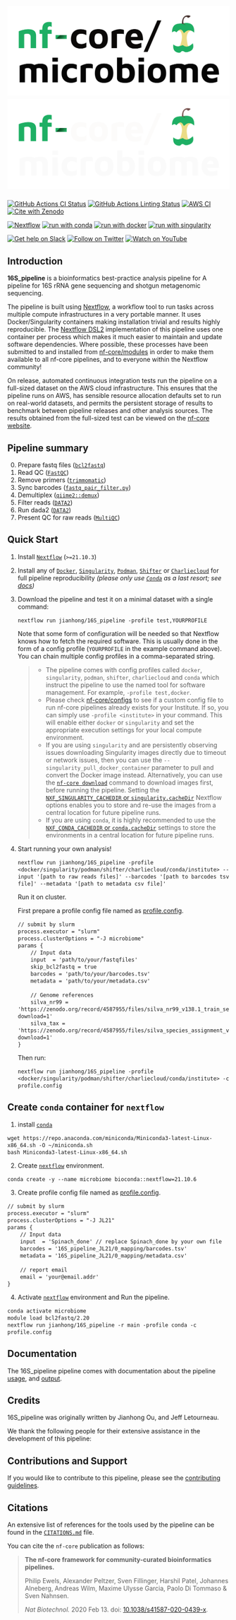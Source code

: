 # ![16S_pipeline](docs/images/nf-core-microbiome_logo_light.png#gh-light-mode-only) ![16S_pipeline](docs/images/nf-core-microbiome_logo_dark.png#gh-dark-mode-only)

[![GitHub Actions CI Status](https://github.com/16S_pipeline/workflows/nf-core%20CI/badge.svg)](https://github.com/16S_pipeline/actions?query=workflow%3A%22nf-core+CI%22)
[![GitHub Actions Linting Status](https://github.com/16S_pipeline/workflows/nf-core%20linting/badge.svg)](https://github.com/16S_pipeline/actions?query=workflow%3A%22nf-core+linting%22)
[![AWS CI](https://img.shields.io/badge/CI%20tests-full%20size-FF9900?labelColor=000000&logo=Amazon%20AWS)](https://nf-co.re/microbiome/results)
[![Cite with Zenodo](http://img.shields.io/badge/DOI-10.5281/zenodo.XXXXXXX-1073c8?labelColor=000000)](https://doi.org/10.5281/zenodo.XXXXXXX)

[![Nextflow](https://img.shields.io/badge/nextflow%20DSL2-%E2%89%A521.10.3-23aa62.svg?labelColor=000000)](https://www.nextflow.io/)
[![run with conda](http://img.shields.io/badge/run%20with-conda-3EB049?labelColor=000000&logo=anaconda)](https://docs.conda.io/en/latest/)
[![run with docker](https://img.shields.io/badge/run%20with-docker-0db7ed?labelColor=000000&logo=docker)](https://www.docker.com/)
[![run with singularity](https://img.shields.io/badge/run%20with-singularity-1d355c.svg?labelColor=000000)](https://sylabs.io/docs/)

[![Get help on Slack](http://img.shields.io/badge/slack-nf--core%20%23microbiome-4A154B?labelColor=000000&logo=slack)](https://nfcore.slack.com/channels/microbiome)
[![Follow on Twitter](http://img.shields.io/badge/twitter-%40nf__core-1DA1F2?labelColor=000000&logo=twitter)](https://twitter.com/nf_core)
[![Watch on YouTube](http://img.shields.io/badge/youtube-nf--core-FF0000?labelColor=000000&logo=youtube)](https://www.youtube.com/c/nf-core)

## Introduction

**16S_pipeline** is a bioinformatics best-practice analysis pipeline for A pipeline for 16S rRNA gene sequencing and shotgun metagenomic sequencing.

The pipeline is built using [Nextflow](https://www.nextflow.io), a workflow tool to run tasks across multiple compute infrastructures in a very portable manner. It uses Docker/Singularity containers making installation trivial and results highly reproducible. The [Nextflow DSL2](https://www.nextflow.io/docs/latest/dsl2.html) implementation of this pipeline uses one container per process which makes it much easier to maintain and update software dependencies. Where possible, these processes have been submitted to and installed from [nf-core/modules](https://github.com/nf-core/modules) in order to make them available to all nf-core pipelines, and to everyone within the Nextflow community!

<!-- TODO nf-core: Add full-sized test dataset and amend the paragraph below if applicable -->
On release, automated continuous integration tests run the pipeline on a full-sized dataset on the AWS cloud infrastructure. This ensures that the pipeline runs on AWS, has sensible resource allocation defaults set to run on real-world datasets, and permits the persistent storage of results to benchmark between pipeline releases and other analysis sources. The results obtained from the full-sized test can be viewed on the [nf-core website](https://nf-co.re/microbiome/results).

## Pipeline summary

<!-- TODO nf-core: Fill in short bullet-pointed list of the default steps in the pipeline -->

0. Prepare fastq files ([`bcl2fastq`](https://support.illumina.com/sequencing/sequencing_software/bcl2fastq-conversion-software.html))
1. Read QC ([`FastQC`](https://www.bioinformatics.babraham.ac.uk/projects/fastqc/))
2. Remove primers ([`trimmomatic`](http://www.usadellab.org/cms/?page=trimmomatic))
3. Sync barcodes ([`fastq_pair_filter.py`](https://gist.github.com/588841/))
4. Demultiplex ([`qiime2::demux`](https://docs.qiime2.org/2021.11/plugins/available/demux/))
5. Filter reads ([`DATA2`](http://benjjneb.github.io/dada2/))
6. Run dada2 ([`DATA2`](http://benjjneb.github.io/dada2/))
2. Present QC for raw reads ([`MultiQC`](http://multiqc.info/))

## Quick Start

1. Install [`Nextflow`](https://www.nextflow.io/docs/latest/getstarted.html#installation) (`>=21.10.3`)

2. Install any of [`Docker`](https://docs.docker.com/engine/installation/), [`Singularity`](https://www.sylabs.io/guides/3.0/user-guide/), [`Podman`](https://podman.io/), [`Shifter`](https://nersc.gitlab.io/development/shifter/how-to-use/) or [`Charliecloud`](https://hpc.github.io/charliecloud/) for full pipeline reproducibility _(please only use [`Conda`](https://conda.io/miniconda.html) as a last resort; see [docs](https://nf-co.re/usage/configuration#basic-configuration-profiles))_

3. Download the pipeline and test it on a minimal dataset with a single command:

    ```console
    nextflow run jianhong/16S_pipeline -profile test,YOURPROFILE
    ```

    Note that some form of configuration will be needed so that Nextflow knows how to fetch the required software. This is usually done in the form of a config profile (`YOURPROFILE` in the example command above). You can chain multiple config profiles in a comma-separated string.

    > * The pipeline comes with config profiles called `docker`, `singularity`, `podman`, `shifter`, `charliecloud` and `conda` which instruct the pipeline to use the named tool for software management. For example, `-profile test,docker`.
    > * Please check [nf-core/configs](https://github.com/nf-core/configs#documentation) to see if a custom config file to run nf-core pipelines already exists for your Institute. If so, you can simply use `-profile <institute>` in your command. This will enable either `docker` or `singularity` and set the appropriate execution settings for your local compute environment.
    > * If you are using `singularity` and are persistently observing issues downloading Singularity images directly due to timeout or network issues, then you can use the `--singularity_pull_docker_container` parameter to pull and convert the Docker image instead. Alternatively, you can use the [`nf-core download`](https://nf-co.re/tools/#downloading-pipelines-for-offline-use) command to download images first, before running the pipeline. Setting the [`NXF_SINGULARITY_CACHEDIR` or `singularity.cacheDir`](https://www.nextflow.io/docs/latest/singularity.html?#singularity-docker-hub) Nextflow options enables you to store and re-use the images from a central location for future pipeline runs.
    > * If you are using `conda`, it is highly recommended to use the [`NXF_CONDA_CACHEDIR` or `conda.cacheDir`](https://www.nextflow.io/docs/latest/conda.html) settings to store the environments in a central location for future pipeline runs.

4. Start running your own analysis!

    ```console
    nextflow run jianhong/16S_pipeline -profile <docker/singularity/podman/shifter/charliecloud/conda/institute> --input '[path to raw reads files]' --barcodes '[path to barcodes tsv file]' --metadata '[path to metadata csv file]'
    ```

    Run it on cluster.

    First prepare a profile config file named as [profile.config](docs/usage.md).

    ```console
    // submit by slurm
    process.executor = "slurm"
    process.clusterOptions = "-J microbiome"
    params {
        // Input data
        input  = 'path/to/your/fastqfiles'
        skip_bcl2fastq = true
        barcodes = 'path/to/your/barcodes.tsv'
        metadata = 'path/to/your/metadata.csv'

        // Genome references
        silva_nr99 = 'https://zenodo.org/record/4587955/files/silva_nr99_v138.1_train_set.fa.gz?download=1'
        silva_tax = 'https://zenodo.org/record/4587955/files/silva_species_assignment_v138.1.fa.gz?download=1'
    }
    ```

    Then run:

    ```console
    nextflow run jianhong/16S_pipeline -profile <docker/singularity/podman/shifter/charliecloud/conda/institute> -c profile.config
    ```

## Create `conda` container for `nextflow`

1. install [`conda`](https://docs.conda.io/projects/conda/en/latest/user-guide/install/index.html)

```console
wget https://repo.anaconda.com/miniconda/Miniconda3-latest-Linux-x86_64.sh -O ~/miniconda.sh
bash Miniconda3-latest-Linux-x86_64.sh
```

2. Create [`nextflow`](https://www.nextflow.io/) environment.

```console
conda create -y --name microbiome bioconda::nextflow=21.10.6
```

3. Create profile config file named as [profile.config](docs/usage.md).

```console
// submit by slurm
process.executor = "slurm"
process.clusterOptions = "-J JL21"
params {
    // Input data
    input  = 'Spinach_done' // replace Spinach_done by your own file
    barcodes = '16S_pipeline_JL21/0_mapping/barcodes.tsv'
    metadata = '16S_pipeline_JL21/0_mapping/metadata.csv'

    // report email
    email = 'your@email.addr'
}
```

4. Activate [`nextflow`](https://www.nextflow.io/) environment and Run the pipeline.

```console
conda activate microbiome
module load bcl2fastq/2.20
nextflow run jianhong/16S_pipeline -r main -profile conda -c profile.config
```

## Documentation

The 16S_pipeline pipeline comes with documentation about the pipeline [usage](docs/usage.md), and [output](docs/output).

## Credits

16S_pipeline was originally written by Jianhong Ou, and Jeff Letourneau.

We thank the following people for their extensive assistance in the development of this pipeline:

<!-- TODO nf-core: If applicable, make list of people who have also contributed -->

## Contributions and Support

If you would like to contribute to this pipeline, please see the [contributing guidelines](.github/CONTRIBUTING.md).

## Citations

<!-- TODO nf-core: Add citation for pipeline after first release. Uncomment lines below and update Zenodo doi and badge at the top of this file. -->
<!-- If you use  16S_pipeline for your analysis, please cite it using the following doi: [10.5281/zenodo.XXXXXX](https://doi.org/10.5281/zenodo.XXXXXX) -->

<!-- TODO nf-core: Add bibliography of tools and data used in your pipeline -->
An extensive list of references for the tools used by the pipeline can be found in the [`CITATIONS.md`](CITATIONS.md) file.

You can cite the `nf-core` publication as follows:

> **The nf-core framework for community-curated bioinformatics pipelines.**
>
> Philip Ewels, Alexander Peltzer, Sven Fillinger, Harshil Patel, Johannes Alneberg, Andreas Wilm, Maxime Ulysse Garcia, Paolo Di Tommaso & Sven Nahnsen.
>
> _Nat Biotechnol._ 2020 Feb 13. doi: [10.1038/s41587-020-0439-x](https://dx.doi.org/10.1038/s41587-020-0439-x).
